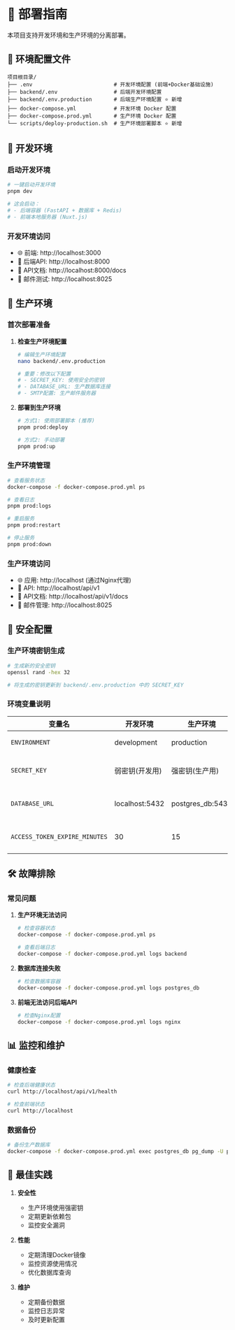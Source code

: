 # 🚀 部署指南

本项目支持开发环境和生产环境的分离部署。

## 📁 环境配置文件

```
项目根目录/
├── .env                          # 开发环境配置 (前端+Docker基础设施)
├── backend/.env                  # 后端开发环境配置
├── backend/.env.production       # 后端生产环境配置 ⭐ 新增
├── docker-compose.yml            # 开发环境 Docker 配置
├── docker-compose.prod.yml       # 生产环境 Docker 配置
└── scripts/deploy-production.sh  # 生产环境部署脚本 ⭐ 新增
```

## 🔧 开发环境

### 启动开发环境
```bash
# 一键启动开发环境
pnpm dev

# 这会启动：
# - 后端容器 (FastAPI + 数据库 + Redis)
# - 前端本地服务器 (Nuxt.js)
```

### 开发环境访问
- 🌐 前端: http://localhost:3000
- 🔧 后端API: http://localhost:8000
- 📖 API文档: http://localhost:8000/docs
- 📧 邮件测试: http://localhost:8025

## 🚀 生产环境

### 首次部署准备

1. **检查生产环境配置**
   ```bash
   # 编辑生产环境配置
   nano backend/.env.production
   
   # 重要：修改以下配置
   # - SECRET_KEY: 使用安全的密钥
   # - DATABASE_URL: 生产数据库连接
   # - SMTP配置: 生产邮件服务器
   ```

2. **部署到生产环境**
   ```bash
   # 方式1: 使用部署脚本 (推荐)
   pnpm prod:deploy
   
   # 方式2: 手动部署
   pnpm prod:up
   ```

### 生产环境管理

```bash
# 查看服务状态
docker-compose -f docker-compose.prod.yml ps

# 查看日志
pnpm prod:logs

# 重启服务
pnpm prod:restart

# 停止服务
pnpm prod:down
```

### 生产环境访问
- 🌐 应用: http://localhost (通过Nginx代理)
- 🔧 API: http://localhost/api/v1
- 📖 API文档: http://localhost/api/v1/docs
- 📧 邮件管理: http://localhost:8025

## 🔐 安全配置

### 生产环境密钥生成
```bash
# 生成新的安全密钥
openssl rand -hex 32

# 将生成的密钥更新到 backend/.env.production 中的 SECRET_KEY
```

### 环境变量说明

| 变量名 | 开发环境 | 生产环境 | 说明 |
|--------|----------|----------|------|
| `ENVIRONMENT` | development | production | 环境标识 |
| `SECRET_KEY` | 弱密钥(开发用) | 强密钥(生产用) | JWT签名密钥 |
| `DATABASE_URL` | localhost:5432 | postgres_db:5432 | 数据库连接 |
| `ACCESS_TOKEN_EXPIRE_MINUTES` | 30 | 15 | Token过期时间 |

## 🛠️ 故障排除

### 常见问题

1. **生产环境无法访问**
   ```bash
   # 检查容器状态
   docker-compose -f docker-compose.prod.yml ps
   
   # 查看后端日志
   docker-compose -f docker-compose.prod.yml logs backend
   ```

2. **数据库连接失败**
   ```bash
   # 检查数据库容器
   docker-compose -f docker-compose.prod.yml logs postgres_db
   ```

3. **前端无法访问后端API**
   ```bash
   # 检查Nginx配置
   docker-compose -f docker-compose.prod.yml logs nginx
   ```

## 📊 监控和维护

### 健康检查
```bash
# 检查后端健康状态
curl http://localhost/api/v1/health

# 检查前端状态
curl http://localhost
```

### 数据备份
```bash
# 备份生产数据库
docker-compose -f docker-compose.prod.yml exec postgres_db pg_dump -U postgres fastapi_db > backup.sql
```

## 🎯 最佳实践

1. **安全性**
   - 生产环境使用强密钥
   - 定期更新依赖包
   - 监控安全漏洞

2. **性能**
   - 定期清理Docker镜像
   - 监控资源使用情况
   - 优化数据库查询

3. **维护**
   - 定期备份数据
   - 监控日志异常
   - 及时更新配置 